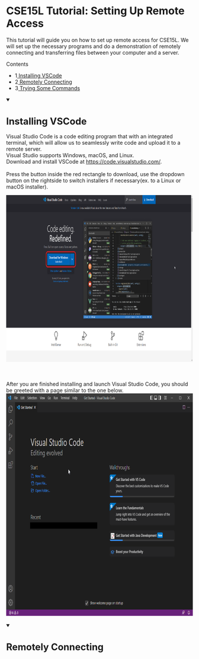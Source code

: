 <h1>CSE15L Tutorial: Setting Up Remote Access</h1>
This tutorial will guide you on how to set up remote access for CSE15L. We will set up the necessary programs and do a demonstration of remotely connecting and transferring files between your computer and a server.
<div id="toc_container">
<p class="toc_title">Contents</p>
<ul class="toc_list">
<li>1<a href="#Header1"> Installing VSCode</a></li>
<li>2<a href="#Header2"> Remotely Connecting</a></li>
<li>3<a href="#Third_Point_Header"> Trying Some Commands</a></li>
</ul>
</div>

<details open>
  <summary><h1 style="font-size:25px" id="Header1">Installing VSCode</h1></summary>
  
Visual Studio Code is a code editing program that with an integrated terminal, which will allow us to seamlessly write code and upload it to a remote server. 
  <br/>
Visual Studio supports Windows, macOS, and Linux. 
  <br/>
Download and install VSCode at https://code.visualstudio.com/.
<br/><br/>
Press the button inside the red rectangle to download, use the dropdown button on the rightside to switch installers if necessary(ex. to a Linux or macOS installer).

<img src="/docs/assets/images/vsinstall.png" width="800" height="450"> 

<br/><br/>
After you are finished installing and launch Visual Studio Code, you should be greeted with a page similar to the one below.
<img src="/docs/assets/images/vsstart.png" width="800" height="600">

</details>

<details open>
   <summary><h1 style="font-size:25px" id="Header2">Remotely Connecting</h1></summary>
  
</details>
